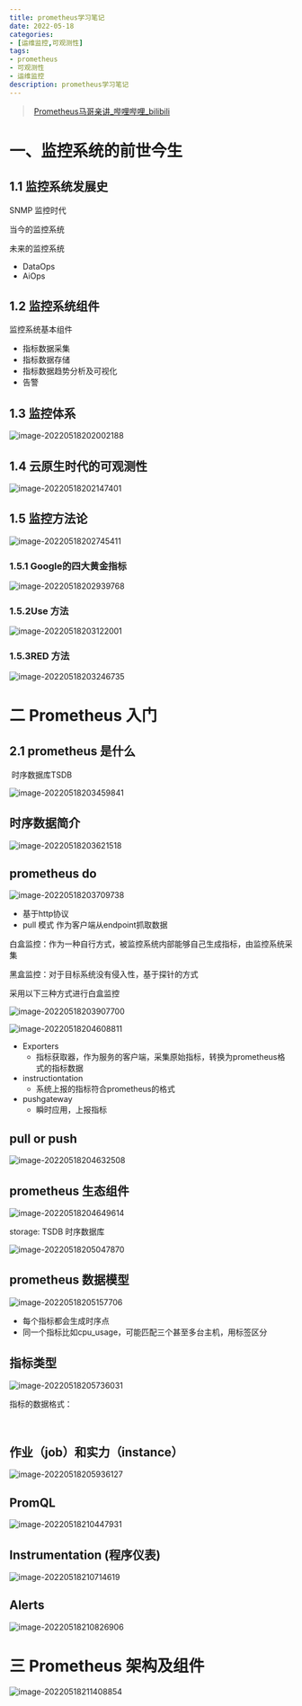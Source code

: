 ```yaml
---
title: prometheus学习笔记
date: 2022-05-18  
categories:
- [运维监控,可观测性]
tags:
- prometheus
- 可观测性
- 运维监控
description: prometheus学习笔记
---
```




> ​	[Prometheus马哥亲讲_哔哩哔哩_bilibili](https://www.bilibili.com/video/BV1PT4y1P7bX?p=1)





# 一、监控系统的前世今生



## 1.1 监控系统发展史



SNMP 监控时代



当今的监控系统



未来的监控系统

- DataOps 
- AiOps

## 1.2 监控系统组件

监控系统基本组件

- 指标数据采集
- 指标数据存储
- 指标数据趋势分析及可视化
- 告警



## 1.3  监控体系



![image-20220518202002188](Untitled/image-20220518202002188.png)

## 1.4 云原生时代的可观测性



![image-20220518202147401](Untitled/image-20220518202147401.png)

## 1.5 监控方法论

![image-20220518202745411](prometheus/image-20220518202745411.png)

### 1.5.1 Google的四大黄金指标

![image-20220518202939768](prometheus/image-20220518202939768.png)



### 1.5.2Use 方法



![image-20220518203122001](prometheus/image-20220518203122001.png)

### 1.5.3RED 方法



![image-20220518203246735](prometheus/image-20220518203246735.png)



# 二 Prometheus 入门



## 2.1 prometheus 是什么

​	时序数据库TSDB

![image-20220518203459841](prometheus/image-20220518203459841.png)



## 时序数据简介





![image-20220518203621518](prometheus/image-20220518203621518.png)



## prometheus do



![image-20220518203709738](prometheus/image-20220518203709738.png)



- 基于http协议
- pull 模式 作为客户端从endpoint抓取数据



白盒监控：作为一种自行方式，被监控系统内部能够自己生成指标，由监控系统采集

黑盒监控：对于目标系统没有侵入性，基于探针的方式

采用以下三种方式进行白盒监控

![image-20220518203907700](prometheus/image-20220518203907700.png)



![image-20220518204608811](prometheus/image-20220518204608811.png)



- Exporters
  - 指标获取器，作为服务的客户端，采集原始指标，转换为prometheus格式的指标数据
- instructiontation
  - 系统上报的指标符合prometheus的格式
- pushgateway
  - 瞬时应用，上报指标



## pull or push 



![image-20220518204632508](prometheus/image-20220518204632508.png)





## prometheus 生态组件



![image-20220518204649614](prometheus/image-20220518204649614.png)



storage: TSDB 时序数据库

![image-20220518205047870](prometheus/image-20220518205047870.png)



## prometheus  数据模型

![image-20220518205157706](prometheus/image-20220518205157706.png)



- 每个指标都会生成时序点
- 同一个指标比如cpu_usage，可能匹配三个甚至多台主机，用标签区分

## 	指标类型

![image-20220518205736031](prometheus/image-20220518205736031.png)

指标的数据格式：

​	

## 作业（job）和实力（instance）



![image-20220518205936127](prometheus/image-20220518205936127.png)





## PromQL

![image-20220518210447931](prometheus/image-20220518210447931.png)





## Instrumentation (程序仪表)



![image-20220518210714619](prometheus/image-20220518210714619.png)





## Alerts



![image-20220518210826906](prometheus/image-20220518210826906.png)



# 三 Prometheus 架构及组件



![image-20220518211408854](prometheus/image-20220518211408854.png)



















